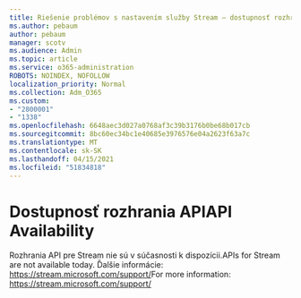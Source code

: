 ```yaml
---
title: Riešenie problémov s nastavením služby Stream – dostupnosť rozhrania API
ms.author: pebaum
author: pebaum
manager: scotv
ms.audience: Admin
ms.topic: article
ms.service: o365-administration
ROBOTS: NOINDEX, NOFOLLOW
localization_priority: Normal
ms.collection: Adm_O365
ms.custom:
- "2800001"
- "1338"
ms.openlocfilehash: 6648aec3d027a0768af3c39b3176b0be68b017cb
ms.sourcegitcommit: 8bc60ec34bc1e40685e3976576e04a2623f63a7c
ms.translationtype: MT
ms.contentlocale: sk-SK
ms.lasthandoff: 04/15/2021
ms.locfileid: "51834818"
---
```

# <a name="api-availability"></a><span data-ttu-id="41677-102">Dostupnosť rozhrania API</span><span class="sxs-lookup"><span data-stu-id="41677-102">API Availability</span></span>

<span data-ttu-id="41677-103">Rozhrania API pre Stream nie sú v súčasnosti k dispozícii.</span><span class="sxs-lookup"><span data-stu-id="41677-103">APIs for Stream are not available today.</span></span>
<span data-ttu-id="41677-104">Ďalšie informácie: https://stream.microsoft.com/support/</span><span class="sxs-lookup"><span data-stu-id="41677-104">For more information: https://stream.microsoft.com/support/</span></span>